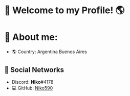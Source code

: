 #                               👋    Welcome to my Profile! 🌎
#                🔎 About me:


- 🌎 Country: Argentina Buenos Aires


## 📀 Social Networks

- Discord: 𝐍𝐢𝐤𝐨#4178
- 💻 GitHub: [Niko590](https://github.com/Niko590)


